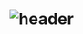 # ![header](https://capsule-render.vercel.app/api?type=waving&color=auto&height=200&section=header&text=KIMJUNGYIN&fontSize=50)
